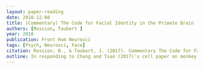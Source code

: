 ```yaml
---
layout: paper-reading
date: 2018-12-08
title: (Commentary) The Code for Facial Identity in the Primate Brain
authors: [Rossion, Taubert ]
year: 2018
publication: Front Hum Neurosci
tags: [Psych, Neurosci, Face]
citation: Rossion, B., & Taubert, J. (2017). Commentary The Code for Facial Identity in the Primate Brain. Frontiers in human neuroscience, 11, 550.
outline: In responding to Chang and Tsao (2017)'s cell paper on monkey face recognition, Rossion and Taubert argued that monkey studies does not really help us to learn more about human face recognition. This is a short and interesting piece of commentary to read because it asks people to think about pros and cons (validity and invalidity) of animal studies that claim to help understand human cognition.
---
```

